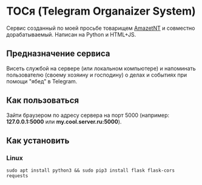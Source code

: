 # ТОСя (Telegram Organaizer System)
Сервис созданный по моей просьбе товарищем [AmazetNT](https://github.com/grostbite) и совместно дорабатываемый. Написан на Python и HTML+JS.

## Предназначение сервиса
Висеть службой на сервере (или локальном компьютере) и напоминать пользователю (своему хозяину и господину) о делах и событиях при помощи "ябед" в Telegram.

## Как пользоваться
Зайти браузером по адресу сервера на порт 5000 (например: **127.0.0.1:5000** или **my.cool.server.ru:5000**).

## Как установить
### Linux
```
sudo apt install python3 && sudo pip3 install flask flask-cors requests
```
